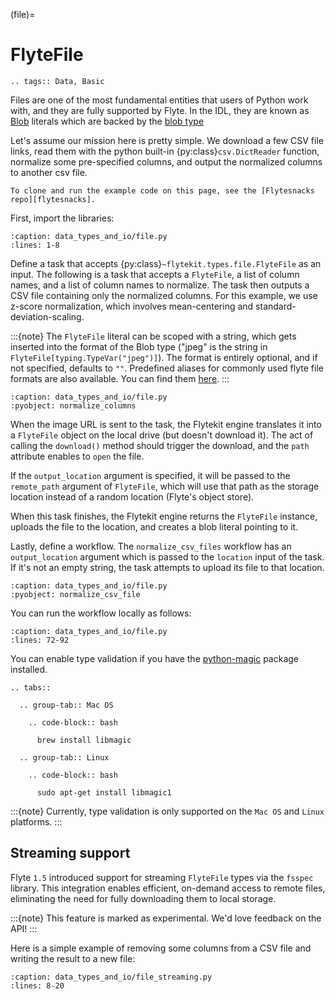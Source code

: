 (file)=

# FlyteFile

```{eval-rst}
.. tags:: Data, Basic
```

Files are one of the most fundamental entities that users of Python work with,
and they are fully supported by Flyte. In the IDL, they are known as
[Blob](https://github.com/flyteorg/flyte/blob/master/flyteidl/protos/flyteidl/core/literals.proto#L33)
literals which are backed by the
[blob type](https://github.com/flyteorg/flyte/blob/master/flyteidl/protos/flyteidl/core/types.proto#L73)

Let's assume our mission here is pretty simple. We download a few CSV file
links, read them with the python built-in {py:class}`csv.DictReader` function,
normalize some pre-specified columns, and output the normalized columns to
another csv file.

```{note}
To clone and run the example code on this page, see the [Flytesnacks repo][flytesnacks].
```

First, import the libraries:

```{literalinclude} /examples/data_types_and_io/data_types_and_io/file.py
:caption: data_types_and_io/file.py
:lines: 1-8
```

Define a task that accepts {py:class}`~flytekit.types.file.FlyteFile` as an input.
The following is a task that accepts a `FlyteFile`, a list of column names,
and a list of column names to normalize. The task then outputs a CSV file
containing only the normalized columns. For this example, we use z-score normalization,
which involves mean-centering and standard-deviation-scaling.

:::{note}
The `FlyteFile` literal can be scoped with a string, which gets inserted
into the format of the Blob type ("jpeg" is the string in
`FlyteFile[typing.TypeVar("jpeg")]`). The format is entirely optional,
and if not specified, defaults to `""`.
Predefined aliases for commonly used flyte file formats are also available.
You can find them [here](https://github.com/flyteorg/flytekit/blob/master/flytekit/types/file/__init__.py).
:::

```{literalinclude} /examples/data_types_and_io/data_types_and_io/file.py
:caption: data_types_and_io/file.py
:pyobject: normalize_columns
```

When the image URL is sent to the task, the Flytekit engine translates it into a `FlyteFile` object on the local drive (but doesn't download it). The act of calling the `download()` method should trigger the download, and the `path` attribute enables to `open` the file.

If the `output_location` argument is specified, it will be passed to the `remote_path` argument of `FlyteFile`, which will use that path as the storage location instead of a random location (Flyte's object store).

When this task finishes, the Flytekit engine returns the `FlyteFile` instance, uploads the file to the location, and creates a blob literal pointing to it.

Lastly, define a workflow. The `normalize_csv_files` workflow has an `output_location` argument which is passed to the `location` input of the task. If it's not an empty string, the task attempts to upload its file to that location.

```{literalinclude} /examples/data_types_and_io/data_types_and_io/file.py
:caption: data_types_and_io/file.py
:pyobject: normalize_csv_file
```

You can run the workflow locally as follows:

```{literalinclude} /examples/data_types_and_io/data_types_and_io/file.py
:caption: data_types_and_io/file.py
:lines: 72-92
```

You can enable type validation if you have the [python-magic](https://pypi.org/project/python-magic/) package installed.

```{eval-rst}
.. tabs::

  .. group-tab:: Mac OS

    .. code-block:: bash

      brew install libmagic

  .. group-tab:: Linux

    .. code-block:: bash

      sudo apt-get install libmagic1
```

:::{note}
Currently, type validation is only supported on the `Mac OS` and `Linux` platforms.
:::

## Streaming support

Flyte `1.5` introduced support for streaming `FlyteFile` types via the `fsspec` library. 
This integration enables efficient, on-demand access to remote files, eliminating the need for fully downloading them to local storage.

:::{note}
This feature is marked as experimental. We'd love feedback on the API!
:::

Here is a simple example of removing some columns from a CSV file and writing the result to a new file:

```{literalinclude} /examples/data_types_and_io/data_types_and_io/file_streaming.py 
:caption: data_types_and_io/file_streaming.py
:lines: 8-20
```

[flytesnacks]: https://github.com/flyteorg/flytesnacks/tree/master/examples/data_types_and_io/
